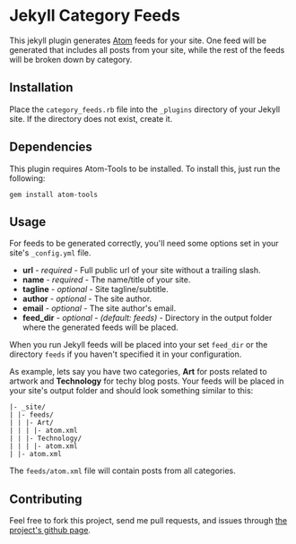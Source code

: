 Jekyll Category Feeds
=====================

This jekyll plugin generates [Atom](http://www.atomenabled.org/) feeds for
your site.  One feed will be generated that includes all posts from your site,
while the rest of the feeds will be broken down by category.

Installation
------------

Place the `category_feeds.rb` file into the `_plugins` directory of your Jekyll
site.  If the directory does not exist, create it.

Dependencies
------------

This plugin requires Atom-Tools to be installed.  To install this, just run the following:

    gem install atom-tools

Usage
-----

For feeds to be generated correctly, you'll need some options set in your site's
`_config.yml` file.

* **url** - *required* - Full public url of your site without a trailing slash.
* **name** - *required* - The name/title of your site.
* **tagline** - *optional* - Site tagline/subtitle.
* **author** - *optional* - The site author.
* **email** - *optional* - The site author's email.
* **feed_dir** - *optional* - *(default: feeds)* - Directory in the output
    folder where the generated feeds will be placed.

When you run Jekyll feeds will be placed into your set `feed_dir` or the
directory `feeds` if you haven't specified it in your configuration.

As example, lets say you have two categories, **Art** for posts related to
artwork and **Technology** for techy blog posts.  Your feeds will be placed in
your site's output folder and should look something similar to this:

    |- _site/
    | |- feeds/
    | | |- Art/
    | | | |- atom.xml
    | | |- Technology/
    | | | |- atom.xml
    | |- atom.xml

The `feeds/atom.xml` file will contain posts from all categories.

Contributing
------------

Feel free to fork this project, send me pull requests, and issues through [the
project's github page][project-page].

[project-page]: https://github.com/MrWerewolf/jekyll-category-feeds